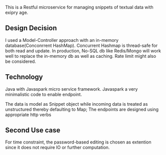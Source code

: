 This is a Restful microservice  for managing snippets of textual data with exipry age.

## Design Decision
I used a Model-Controller approach with an in-memory database(Conconrrent HashMap). Concurrent Hashmap is thread-safe for both read and update.
In production, No-SQL db like Redis/Mongo will work well to replace the in-memory db as well
as caching. Rate limit might also be considered.

## Technology
Java with Javaspark micro service framework. Javaspark a very minimalistic code to enable endpoint.

The data is model as Snippet object while incoming data is treated as unstructured thereby defaulting to Map; The endpoints are designed using appropriate http verbs

## Second Use case
For time constraint, the password-based editing is chosen as extention since it does not require IO or further computation.

